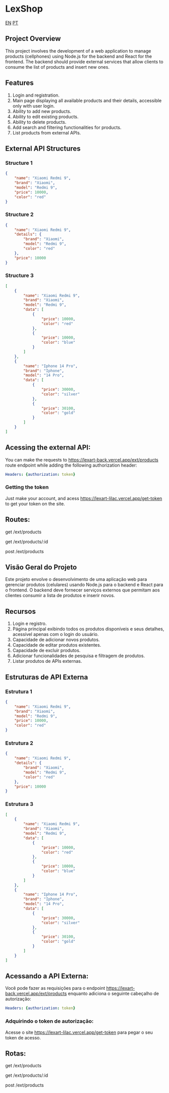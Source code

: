 # LexShop

[EN](#lexshop) [PT](#visão-geral-do-projeto)

## Project Overview

This project involves the development of a web application to manage products (cellphones) using Node.js for the backend and React for the frontend. The backend should provide external services that allow clients to consume the list of products and insert new ones.

## Features

1. Login and registration.
2. Main page displaying all available products and their details, accessible only with user login.
3. Ability to add new products.
4. Ability to edit existing products.
5. Ability to delete products.
6. Add search and filtering functionalities for products.
7. List products from external APIs.

## External API Structures

### Structure 1

```json
{
	"name": "Xiaomi Redmi 9",
	"brand": "Xiaomi",
	"model": "Redmi 9",
	"price": 10000,
	"color": "red"
}
```

### Structure 2

```json
{
	"name": "Xiaomi Redmi 9",
	"details": {
		"brand": "Xiaomi",
		"model": "Redmi 9",
		"color": "red"
	},
	"price": 10000
}
```

### Structure 3

```json
[
	{
		"name": "Xiaomi Redmi 9",
		"brand": "Xiaomi",
		"model": "Redmi 9",
		"data": [
			{
				"price": 10000,
				"color": "red"
			},
			{
				"price": 10000,
				"color": "blue"
			}
		]
	},
	{
		"name": "Iphone 14 Pro",
		"brand": "Iphone",
		"model": "14 Pro",
		"data": [
			{
				"price": 30000,
				"color": "silver"
			},
			{
				"price": 30100,
				"color": "gold"
			}
		]
	}
]
```

## Acessing the external API:

You can make the requests to https://lexart-back.vercel.app/ext/products route endpoint while adding the following authorization header:

```yml
Headers: {authorization: token}
```

### Getting the token

Just make your account, and acess https://lexart-lilac.vercel.app/get-token to get your token on the site.

## Routes:

get /ext/products

get /ext/products/:id

post /ext/products

## Visão Geral do Projeto

Este projeto envolve o desenvolvimento de uma aplicação web para gerenciar produtos (celulares) usando Node.js para o backend e React para o frontend. O backend deve fornecer serviços externos que permitam aos clientes consumir a lista de produtos e inserir novos.

## Recursos

1. Login e registro.
2. Página principal exibindo todos os produtos disponíveis e seus detalhes, acessível apenas com o login do usuário.
3. Capacidade de adicionar novos produtos.
4. Capacidade de editar produtos existentes.
5. Capacidade de excluir produtos.
6. Adicionar funcionalidades de pesquisa e filtragem de produtos.
7. Listar produtos de APIs externas.

## Estruturas de API Externa

### Estrutura 1

```json
{
	"name": "Xiaomi Redmi 9",
	"brand": "Xiaomi",
	"model": "Redmi 9",
	"price": 10000,
	"color": "red"
}
```

### Estrutura 2

```json
{
	"name": "Xiaomi Redmi 9",
	"details": {
		"brand": "Xiaomi",
		"model": "Redmi 9",
		"color": "red"
	},
	"price": 10000
}
```

### Estrutura 3

```json
[
	{
		"name": "Xiaomi Redmi 9",
		"brand": "Xiaomi",
		"model": "Redmi 9",
		"data": [
			{
				"price": 10000,
				"color": "red"
			},
			{
				"price": 10000,
				"color": "blue"
			}
		]
	},
	{
		"name": "Iphone 14 Pro",
		"brand": "Iphone",
		"model": "14 Pro",
		"data": [
			{
				"price": 30000,
				"color": "silver"
			},
			{
				"price": 30100,
				"color": "gold"
			}
		]
	}
]
```

## Acessando a API Externa:

Você pode fazer as requisições para o endpoint https://lexart-back.vercel.app/ext/products enquanto adiciona o seguinte cabeçalho de autorização:

```yml
Headers: {authorization: token}
```

### Adquirindo o token de autorização:

Acesse o site https://lexart-lilac.vercel.app/get-token para pegar o seu token de acesso.

## Rotas:

get /ext/products

get /ext/products/:id

post /ext/products
